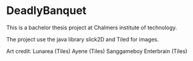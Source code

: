 # DeadlyBanquet

This is a bachelor thesis project at Chalmers institute of technology.

The project use the java library slick2D and Tiled for images.

Art credit: Lunarea (Tiles) Ayene (Tiles) Sanggameboy Enterbrain (Tiles)
